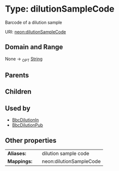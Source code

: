 
# Type: dilutionSampleCode


Barcode of a dilution sample

URI: [neon:dilutionSampleCode](https://data.neonscience.org/dilutionSampleCode)


## Domain and Range

None ->  <sub>OPT</sub> [String](types/String.md)

## Parents


## Children


## Used by

 * [BbcDilutionIn](BbcDilutionIn.md)
 * [BbcDilutionPub](BbcDilutionPub.md)

## Other properties

|  |  |  |
| --- | --- | --- |
| **Aliases:** | | dilution sample code |
| **Mappings:** | | neon:dilutionSampleCode |

